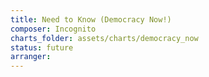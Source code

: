 ```yaml
---
title: Need to Know (Democracy Now!)
composer: Incognito
charts_folder: assets/charts/democracy_now
status: future
arranger: 
---
```

